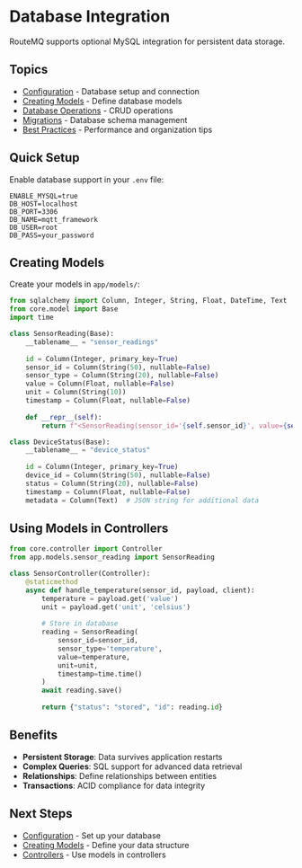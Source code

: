 # Database Integration

RouteMQ supports optional MySQL integration for persistent data storage.

## Topics

- [Configuration](configuration.md) - Database setup and connection
- [Creating Models](creating-models.md) - Define database models
- [Database Operations](operations.md) - CRUD operations
- [Migrations](migrations.md) - Database schema management
- [Best Practices](best-practices.md) - Performance and organization tips

## Quick Setup

Enable database support in your `.env` file:

```env
ENABLE_MYSQL=true
DB_HOST=localhost
DB_PORT=3306
DB_NAME=mqtt_framework
DB_USER=root
DB_PASS=your_password
```

## Creating Models

Create your models in `app/models/`:

```python
from sqlalchemy import Column, Integer, String, Float, DateTime, Text
from core.model import Base
import time

class SensorReading(Base):
    __tablename__ = "sensor_readings"
    
    id = Column(Integer, primary_key=True)
    sensor_id = Column(String(50), nullable=False)
    sensor_type = Column(String(20), nullable=False)
    value = Column(Float, nullable=False)
    unit = Column(String(10))
    timestamp = Column(Float, nullable=False)
    
    def __repr__(self):
        return f"<SensorReading(sensor_id='{self.sensor_id}', value={self.value})>"

class DeviceStatus(Base):
    __tablename__ = "device_status"
    
    id = Column(Integer, primary_key=True)
    device_id = Column(String(50), nullable=False)
    status = Column(String(20), nullable=False)
    timestamp = Column(Float, nullable=False)
    metadata = Column(Text)  # JSON string for additional data
```

## Using Models in Controllers

```python
from core.controller import Controller
from app.models.sensor_reading import SensorReading

class SensorController(Controller):
    @staticmethod
    async def handle_temperature(sensor_id, payload, client):
        temperature = payload.get('value')
        unit = payload.get('unit', 'celsius')
        
        # Store in database
        reading = SensorReading(
            sensor_id=sensor_id,
            sensor_type='temperature',
            value=temperature,
            unit=unit,
            timestamp=time.time()
        )
        await reading.save()
        
        return {"status": "stored", "id": reading.id}
```

## Benefits

- **Persistent Storage**: Data survives application restarts
- **Complex Queries**: SQL support for advanced data retrieval
- **Relationships**: Define relationships between entities
- **Transactions**: ACID compliance for data integrity

## Next Steps

- [Configuration](configuration.md) - Set up your database
- [Creating Models](creating-models.md) - Define your data structure
- [Controllers](../controllers/README.md) - Use models in controllers
